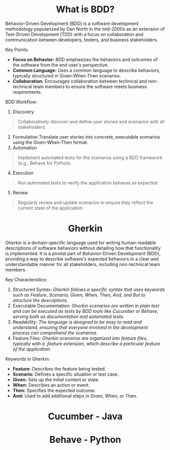 <h1 style="text-align: center;"> What is BDD?</h1>

Behavior-Driven Development (BDD) is a software development methodology popularized by Dan North in the mid-2000s as an extension of Test-Driven Development (TDD) with a focus on collaboration and communication between developers, testers, and business stakeholders.

Key Points:
 - **Focus on Behavior:** BDD emphasizes the behaviors and outcomes of the software from the end user's perspective.
 - **Common Language:** Uses a common language to describe behaviors, typically structured in Given-When-Then scenarios.
 - **Collaboration:** Encourages collaboration between technical and non-technical team members to ensure the software meets business requirements.

BDD Workflow:
1. Discovery
> Collaboratively discover and define user stories and scenarios with all stakeholders.
2. Formulation
Translate user stories into concrete, executable scenarios using the Given-When-Then format.
3. Automation
> Implement automated tests for the scenarios using a BDD framework (e.g., Behave for Python).
4. Execution
> Run automated tests to verify the application behaves as expected.
5. Review
> Regularly review and update scenarios to ensure they reflect the current state of the application.

<h1 style="text-align: center;"> Gherkin</h1>

Gherkin is a domain-specific language used for writing human-readable descriptions of software behaviors without detailing how that functionality is implemented. It is a pivotal part of Behavior-Driven Development (BDD), providing a way to describe software's expected behaviors in a clear and understandable manner for all stakeholders, including non-technical team members.

Key Characteristics:
1. Structured Syntax:
   *Gherkin follows a specific syntax that uses keywords such as Feature, Scenario, Given, When, Then, And, and But to structure the descriptions.*
2. Executable Documentation:
   *Gherkin scenarios are written in plain text and can be executed as tests by BDD tools like Cucumber or Behave, serving both as documentation and automated tests.*
3. Readability:
   *The language is designed to be easy to read and understand, ensuring that everyone involved in the development process can comprehend the scenarios.*
4. Feature Files:
   *Gherkin scenarios are organized into feature files, typically with a .feature extension, which describe a particular feature of the application.*

Keywords in Gherkin:
 - **Feature:** Describes the feature being tested.
 - **Scenario:** Defines a specific situation or test case.
 - **Given:** Sets up the initial context or state.
 - **When:** Describes an action or event.
 - **Then:** Specifies the expected outcome.
 - **And:** Used to add additional steps in Given, When, or Then.

<h1 style="text-align: center;"> Cucumber - Java</h1>


<h1 style="text-align: center;"> Behave - Python</h1>


